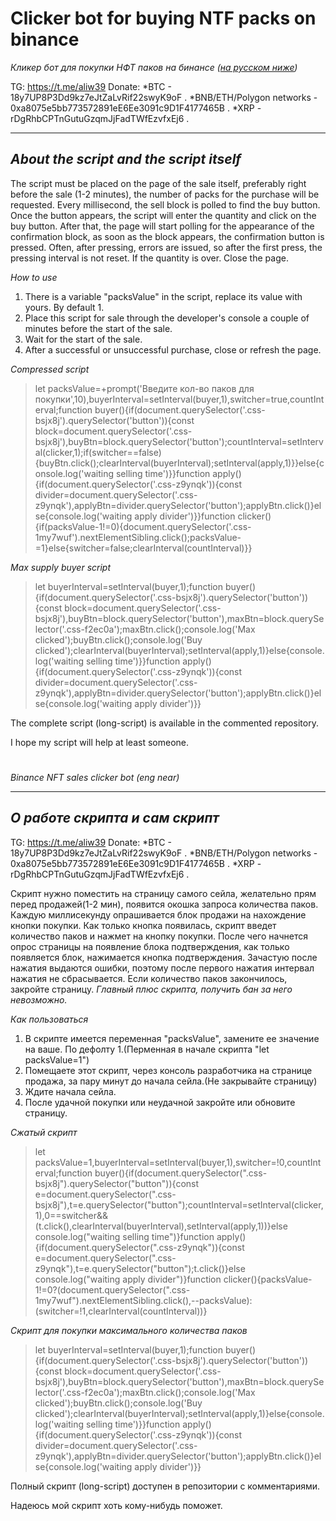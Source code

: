 # Clicker bot for buying NTF packs on binance
_Кликер бот для покупки НФТ паков на бинансе ([на русском ниже](https://github.com/baisaganov/binance-nft/blob/main/README.md#%D0%BE-%D1%80%D0%B0%D0%B1%D0%BE%D1%82%D0%B5-%D1%81%D0%BA%D1%80%D0%B8%D0%BF%D1%82%D0%B0-%D0%B8-%D1%81%D0%B0%D0%BC-%D1%81%D0%BA%D1%80%D0%B8%D0%BF%D1%82))_

TG: https://t.me/aliw39
Donate: 
*BTC - 18y7UP8P3Dd9kz7eJtZaLvRif22swyK9oF .
*BNB/ETH/Polygon networks - 0xa8075e5bb773572891eE6Ee3091c9D1F4177465B .
*XRP - rDgRhbCPTnGutuGzqmJjFadTWfEzvfxEj6 .
___
## _About the script and the script itself_

The script must be placed on the page of the sale itself, preferably right before the sale (1-2 minutes), the number of packs for the purchase will be requested. Every millisecond, the sell block is polled to find the buy button. Once the button appears, the script will enter the quantity and click on the buy button. After that, the page will start polling for the appearance of the confirmation block, as soon as the block appears, the confirmation button is pressed. Often, after pressing, errors are issued, so after the first press, the pressing interval is not reset. If the quantity is over. Close the page.

_How to use_
1. There is a variable "packsValue" in the script, replace its value with yours. By default 1.
2. Place this script for sale through the developer's console a couple of minutes before the start of the sale.
3. Wait for the start of the sale.
4. After a successful or unsuccessful purchase, close or refresh the page.

_Compressed script_
>let packsValue=+prompt('Введите кол-во паков для покупки',10),buyerInterval=setInterval(buyer,1),switcher=true,countInterval;function buyer(){if(document.querySelector('.css-bsjx8j').querySelector('button')){const block=document.querySelector('.css-bsjx8j'),buyBtn=block.querySelector('button');countInterval=setInterval(clicker,1);if(switcher==false){buyBtn.click();clearInterval(buyerInterval);setInterval(apply,1)}}else{console.log('waiting selling time')}}function apply(){if(document.querySelector('.css-z9ynqk')){const divider=document.querySelector('.css-z9ynqk'),applyBtn=divider.querySelector('button');applyBtn.click()}else{console.log('waiting apply divider')}}function clicker(){if(packsValue-1!=0){document.querySelector('.css-1my7wuf').nextElementSibling.click();packsValue-=1}else{switcher=false;clearInterval(countInterval)}}

_Max supply buyer script_
>let buyerInterval=setInterval(buyer,1);function buyer(){if(document.querySelector('.css-bsjx8j').querySelector('button')){const block=document.querySelector('.css-bsjx8j'),buyBtn=block.querySelector('button'),maxBtn=block.querySelector('.css-f2ec0a');maxBtn.click();console.log('Max clicked');buyBtn.click();console.log('Buy clicked');clearInterval(buyerInterval);setInterval(apply,1)}else{console.log('waiting selling time')}}function apply(){if(document.querySelector('.css-z9ynqk')){const divider=document.querySelector('.css-z9ynqk'),applyBtn=divider.querySelector('button');applyBtn.click()}else{console.log('waiting apply divider')}}

The complete script (long-script) is available in the commented repository.

I hope my script will help at least someone.
# 
_Binance NFT sales clicker bot (eng near)_

___
## _О работе скрипта и сам скрипт_
TG: https://t.me/aliw39
Donate: 
*BTC - 18y7UP8P3Dd9kz7eJtZaLvRif22swyK9oF .
*BNB/ETH/Polygon networks - 0xa8075e5bb773572891eE6Ee3091c9D1F4177465B .
*XRP - rDgRhbCPTnGutuGzqmJjFadTWfEzvfxEj6 .

Скрипт нужно поместить на страницу самого сейла, желательно прям перед продажей(1-2 мин), появится окошка запроса количества паков. Каждую миллисекунду опрашивается блок продажи на нахождение кнопки покупки. Как только кнопка появилась, скрипт введет количество паков и нажмет на кнопку покупки. После чего начнется опрос страницы на появление блока подтверждения, как только появляется блок, нажимается кнопка подтверждения. Зачастую после нажатия выдаются ошибки, поэтому после первого нажатия интервал нажатия не сбрасывается. Если количество паков закончилось, закройте страницу.
_Главный плюс скрипта, получить бан за него невозможно._

_Как пользоваться_
1. В скрипте имеется переменная "packsValue", замените ее значение на ваше. По дефолту 1.(Перменная в начале скрипта "let packsValue=1")
2. Помещаете этот скрипт, через консоль разработчика на странице продажа, за пару минут до начала сейла.(Не закрывайте страницу)
3. Ждите начала сейла.
4. После удачной покупки или неудачной закройте или обновите страницу.

_Сжатый скрипт_
>let packsValue=1,buyerInterval=setInterval(buyer,1),switcher=!0,countInterval;function buyer(){if(document.querySelector(".css-bsjx8j").querySelector("button")){const e=document.querySelector(".css-bsjx8j"),t=e.querySelector("button");countInterval=setInterval(clicker,1),0==switcher&&(t.click(),clearInterval(buyerInterval),setInterval(apply,1))}else console.log("waiting selling time")}function apply(){if(document.querySelector(".css-z9ynqk")){const e=document.querySelector(".css-z9ynqk"),t=e.querySelector("button");t.click()}else console.log("waiting apply divider")}function clicker(){packsValue-1!=0?(document.querySelector(".css-1my7wuf").nextElementSibling.click(),--packsValue):(switcher=!1,clearInterval(countInterval))}

_Скрипт для покупки максимального количества паков_
>let buyerInterval=setInterval(buyer,1);function buyer(){if(document.querySelector('.css-bsjx8j').querySelector('button')){const block=document.querySelector('.css-bsjx8j'),buyBtn=block.querySelector('button'),maxBtn=block.querySelector('.css-f2ec0a');maxBtn.click();console.log('Max clicked');buyBtn.click();console.log('Buy clicked');clearInterval(buyerInterval);setInterval(apply,1)}else{console.log('waiting selling time')}}function apply(){if(document.querySelector('.css-z9ynqk')){const divider=document.querySelector('.css-z9ynqk'),applyBtn=divider.querySelector('button');applyBtn.click()}else{console.log('waiting apply divider')}}

Полный скрипт (long-script) доступен в репозитории с комментариями.

Надеюсь мой скрипт хоть кому-нибудь поможет.
